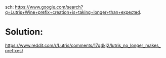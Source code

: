 sch: https://www.google.com/search?q=Lutris+Wine+prefix+creation+is+taking+longer+than+expected.

# Solution:
https://www.reddit.com/r/Lutris/comments/17g4kj2/lutris_no_longer_makes_prefixes/
